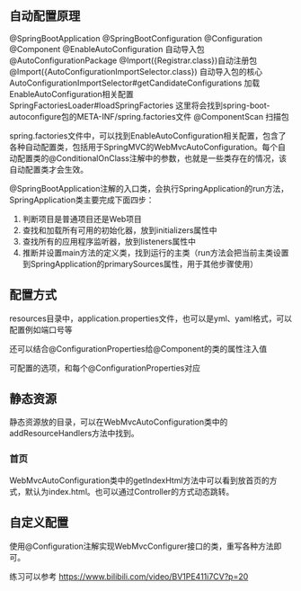 ## 自动配置原理
@SpringBootApplication
    @SpringBootConfiguration  @Configuration  @Component
    @EnableAutoConfiguration  自动导入包
        @AutoConfigurationPackage  @Import({Registrar.class})自动注册包
        @Import({AutoConfigurationImportSelector.class}) 自动导入包的核心
            AutoConfigurationImportSelector#getCandidateConfigurations 加载EnableAutoConfiguration相关配置
                SpringFactoriesLoader#loadSpringFactories 这里将会找到spring-boot-autoconfigure包的META-INF/spring.factories文件
    @ComponentScan 扫描包

spring.factories文件中，可以找到EnableAutoConfiguration相关配置，包含了各种自动配置类，包括用于SpringMVC的WebMvcAutoConfiguration。每个自动配置类的@ConditionalOnClass注解中的参数，也就是一些类存在的情况，该自动配置类才会生效。

@SpringBootApplication注解的入口类，会执行SpringApplication的run方法，SpringApplication类主要完成下面四步：
1. 判断项目是普通项目还是Web项目
2. 查找和加载所有可用的初始化器，放到initializers属性中
3. 查找所有的应用程序监听器，放到listeners属性中
4. 推断并设置main方法的定义类，找到运行的主类（run方法会把当前主类设置到SpringApplication的primarySources属性，用于其他步骤使用）

## 配置方式
resources目录中，application.properties文件，也可以是yml、yaml格式，可以配置例如端口号等

还可以结合@ConfigurationProperties给@Component的类的属性注入值

可配置的选项，和每个@ConfigurationProperties对应

## 静态资源
静态资源放的目录，可以在WebMvcAutoConfiguration类中的addResourceHandlers方法中找到。

### 首页
WebMvcAutoConfiguration类中的getIndexHtml方法中可以看到放首页的方式，默认为index.html。也可以通过Controller的方式动态跳转。

## 自定义配置
使用@Configuration注解实现WebMvcConfigurer接口的类，重写各种方法即可。

练习可以参考 https://www.bilibili.com/video/BV1PE411i7CV?p=20